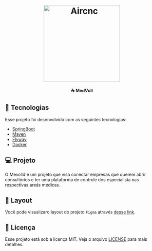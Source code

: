 <h1 align="center">
<img alt="Aircnc" title="#delicinha" src="https://cdn-icons-png.flaticon.com/512/920/920988.png" width="250px" />
</h1>

<h4 align="center">
  ☕ MedVoll <br>

</h4>

## :rocket: Tecnologias

Esse projeto foi desenvolvido com as seguintes tecnologias:

- [SpringBoot](https://spring.io/)
- [Maven](https://maven.apache.org/)
- [Flyway](https://flywaydb.org/documentation/usage/maven/migrate)
- [Docker](https://spring.io/)

## 💻 Projeto

O Mevolld é um projeto que visa conectar empresas que querem abrir consultórios e ter uma plataforma de controle dos especialista nas respectivas areás médicas.

## 🔖 Layout

Você pode visualizaro layout do projeto `Figma` através [desse link](https://www.figma.com/file/N4CgpJqsg7gjbKuDmra3EV/Voll.med?node-id=2%3A1007).

## :memo: Licença

Esse projeto está sob a licença MIT. Veja o arquivo [LICENSE](LICENSE.md) para mais detalhes.
